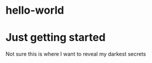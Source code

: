 # hello-world
Just getting started
====================
Not sure this is where I want to reveal my darkest secrets
